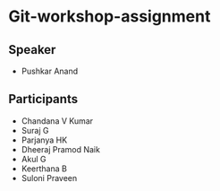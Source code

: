 # Git-workshop-assignment

## Speaker
- Pushkar Anand

## Participants
- Chandana V Kumar
- Suraj G
- Parjanya HK
- Dheeraj Pramod Naik
- Akul G
- Keerthana B
- Suloni Praveen
